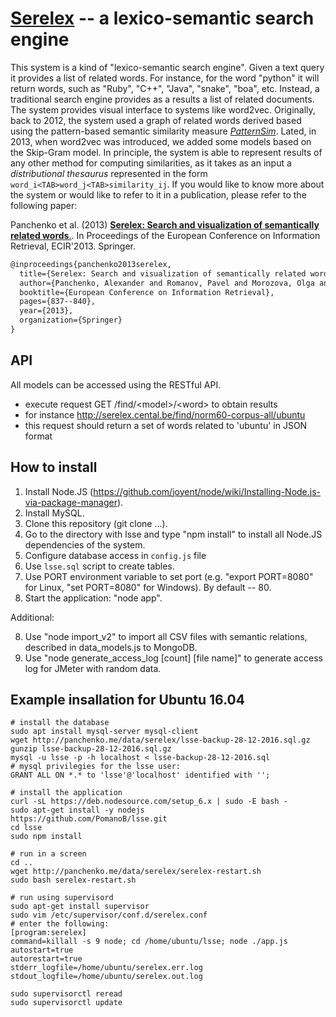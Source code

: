 [Serelex](http://www.serelex.org/) -- a lexico-semantic search engine
=======

This system is a kind of "lexico-semantic search engine". Given a text query it provides a list of related words. For instance, for the word "python" it will return words, such as "Ruby", "C++", "Java", "snake", "boa", etc. Instead, a traditional search engine provides as a results a list of related documents. The system provides visual interface to systems like word2vec. Originally, back to 2012, the system used a graph of related words derived based using the pattern-based semantic similarity measure [*PatternSim*](http://www.oegai.at/konvens2012/proceedings/23_panchenko12p/). Lated, in 2013, when word2vec was introduced, we added some models based on the Skip-Gram model. In principle, the system is able to represent results of any other method for computing similarities, as it takes as an input a *distributional thesaurus* represented in the form ```word_i<TAB>word_j<TAB>similarity_ij```. If you would like to know more about the system or would like to refer to it in a publication, please refer to the following paper:
 
Panchenko et al. (2013) [**Serelex: Search and visualization of semantically related words**.](http://link.springer.com/chapter/10.1007/978-3-642-36973-5_97). In Proceedings of the European Conference on Information Retrieval, ECIR'2013. Springer.

```latex
@inproceedings{panchenko2013serelex,
  title={Serelex: Search and visualization of semantically related words},
  author={Panchenko, Alexander and Romanov, Pavel and Morozova, Olga and Naets, Hubert and Philippovich, Andrey and Romanov, Alexey and Fairon, C{\'e}drick},
  booktitle={European Conference on Information Retrieval},
  pages={837--840},
  year={2013},
  organization={Springer}
}
```

API
---

All models can be accessed using the RESTful API.

- execute request GET /find/&lt;model&gt;/&lt;word&gt; to obtain results
- for instance  http://serelex.cental.be/find/norm60-corpus-all/ubuntu
- this request should return a set of words related to 'ubuntu' in JSON format

How to install
--------------

1. Install Node.JS (https://github.com/joyent/node/wiki/Installing-Node.js-via-package-manager).
2. Install MySQL.
3. Clone this repository (git clone ...).
4. Go to the directory with lsse and type "npm install" to install all Node.JS dependencies of the system.
5. Configure database access in `config.js` file
6. Use `lsse.sql` script to create tables.
6. Use PORT environment variable to set port (e.g. "export PORT=8080" for Linux, "set PORT=8080" for Windows). By default -- 80.
7. Start the application: "node app".

Additional: 

8. Use "node import_v2" to import all CSV files with semantic relations, described in data_models.js to MongoDB.
9. Use "node generate_access_log [count] [file name]" to generate access log for JMeter with random data.

Example insallation for Ubuntu 16.04
------------------------------------

```
# install the database
sudo apt install mysql-server mysql-client
wget http://panchenko.me/data/serelex/lsse-backup-28-12-2016.sql.gz
gunzip lsse-backup-28-12-2016.sql.gz 
mysql -u lsse -p -h localhost < lsse-backup-28-12-2016.sql
# mysql privilegies for the lsse user:
GRANT ALL ON *.* to 'lsse'@'localhost' identified with '';

# install the application 
curl -sL https://deb.nodesource.com/setup_6.x | sudo -E bash -
sudo apt-get install -y nodejs
https://github.com/PomanoB/lsse.git
cd lsse
sudo npm install

# run in a screen
cd ..
wget http://panchenko.me/data/serelex/serelex-restart.sh
sudo bash serelex-restart.sh

# run using supervisord
sudo apt-get install supervisor
sudo vim /etc/supervisor/conf.d/serelex.conf
# enter the following:
[program:serelex]
command=killall -s 9 node; cd /home/ubuntu/lsse; node ./app.js
autostart=true
autorestart=true
stderr_logfile=/home/ubuntu/serelex.err.log
stdout_logfile=/home/ubuntu/serelex.out.log

sudo supervisorctl reread
sudo supervisorctl update
```


